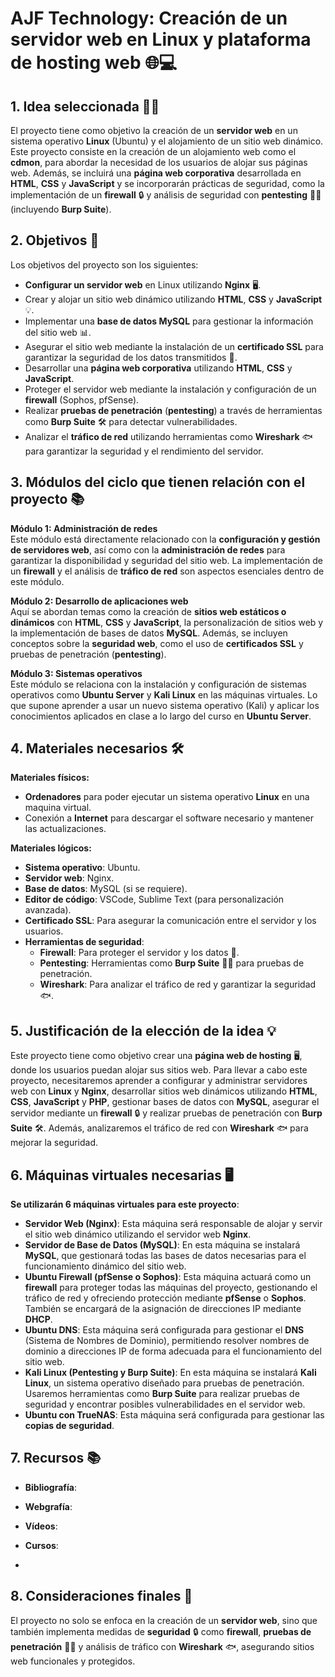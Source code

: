# **AJF Technology: Creación de un servidor web en Linux y plataforma de hosting web** 🌐💻

## **1. Idea seleccionada** 🧑‍💻

El proyecto tiene como objetivo la creación de un **servidor web** en un sistema operativo **Linux** (Ubuntu) y el alojamiento de un sitio web dinámico. Este proyecto consiste en la creación de un alojamiento web como el **cdmon**, para abordar la necesidad de los usuarios de alojar sus páginas web. Además, se incluirá una **página web corporativa** desarrollada en **HTML**, **CSS** y **JavaScript** y se incorporarán prácticas de seguridad, como la implementación de un **firewall** 🔒 y análisis de seguridad con **pentesting** 🕵️‍♂️ (incluyendo **Burp Suite**).

## **2. Objetivos** 🎯

Los objetivos del proyecto son los siguientes:

- **Configurar un servidor web** en Linux utilizando **Nginx** 🖥️.
- Crear y alojar un sitio web dinámico utilizando **HTML**, **CSS** y **JavaScript** 💡.
- Implementar una **base de datos MySQL** para gestionar la información del sitio web 📊.
- Asegurar el sitio web mediante la instalación de un **certificado SSL** para garantizar la seguridad de los datos transmitidos 🔐.
- Desarrollar una **página web corporativa** utilizando **HTML**, **CSS** y **JavaScript**.
- Proteger el servidor web mediante la instalación y configuración de un **firewall** (Sophos, pfSense).
- Realizar **pruebas de penetración** (**pentesting**) a través de herramientas como **Burp Suite** 🛠️ para detectar vulnerabilidades.
- Analizar el **tráfico de red** utilizando herramientas como **Wireshark** 🐟 para garantizar la seguridad y el rendimiento del servidor.

## **3. Módulos del ciclo que tienen relación con el proyecto** 📚

**Módulo 1: Administración de redes**  
Este módulo está directamente relacionado con la **configuración y gestión de servidores web**, así como con la **administración de redes** para garantizar la disponibilidad y seguridad del sitio web. La implementación de un **firewall** y el análisis de **tráfico de red** son aspectos esenciales dentro de este módulo.

**Módulo 2: Desarrollo de aplicaciones web**  
Aquí se abordan temas como la creación de **sitios web estáticos o dinámicos** con **HTML**, **CSS** y **JavaScript**, la personalización de sitios web y la implementación de bases de datos **MySQL**. Además, se incluyen conceptos sobre la **seguridad web**, como el uso de **certificados SSL** y pruebas de penetración (**pentesting**).

**Módulo 3: Sistemas operativos**  
Este módulo se relaciona con la instalación y configuración de sistemas operativos como **Ubuntu Server** y **Kali Linux** en las máquinas virtuales. Lo que supone aprender a usar un nuevo sistema operativo (Kali) y aplicar los conocimientos aplicados en clase a lo largo del curso en **Ubuntu Server**.

## **4. Materiales necesarios** 🛠️

**Materiales físicos:**

- **Ordenadores** para poder ejecutar un sistema operativo **Linux** en una maquina virtual.
- Conexión a **Internet** para descargar el software necesario y mantener las actualizaciones.

**Materiales lógicos:**

- **Sistema operativo**: Ubuntu.
- **Servidor web**: Nginx.
- **Base de datos**: MySQL (si se requiere).
- **Editor de código**: VSCode, Sublime Text (para personalización avanzada).
- **Certificado SSL**: Para asegurar la comunicación entre el servidor y los usuarios.
- **Herramientas de seguridad**:
  - **Firewall**: Para proteger el servidor y los datos 🔐.
  - **Pentesting**: Herramientas como **Burp Suite** 🕵️‍♂️ para pruebas de penetración.
  - **Wireshark**: Para analizar el tráfico de red y garantizar la seguridad 🐟.

## **5. Justificación de la elección de la idea** 💡

Este proyecto tiene como objetivo crear una **página web de hosting** 🖥️, donde los usuarios puedan alojar sus sitios web. Para llevar a cabo este proyecto, necesitaremos aprender a configurar y administrar servidores web con **Linux** y **Nginx**, desarrollar sitios web dinámicos utilizando **HTML**, **CSS**, **JavaScript** y **PHP**, gestionar bases de datos con **MySQL**, asegurar el servidor mediante un **firewall** 🔒 y realizar pruebas de penetración con **Burp Suite** 🛠️. Además, analizaremos el tráfico de red con **Wireshark** 🐟 para mejorar la seguridad.

## **6. Máquinas virtuales necesarias** 🖥️

**Se utilizarán 6 máquinas virtuales para este proyecto**:

- **Servidor Web (Nginx)**: Esta máquina será responsable de alojar y servir el sitio web dinámico utilizando el servidor web **Nginx**.
- **Servidor de Base de Datos (MySQL)**: En esta máquina se instalará **MySQL**, que gestionará todas las bases de datos necesarias para el funcionamiento dinámico del sitio web.
- **Ubuntu Firewall (pfSense o Sophos)**: Esta máquina actuará como un **firewall** para proteger todas las máquinas del proyecto, gestionando el tráfico de red y ofreciendo protección mediante **pfSense** o **Sophos**. También se encargará de la asignación de direcciones IP mediante **DHCP**.
- **Ubuntu DNS**: Esta máquina será configurada para gestionar el **DNS** (Sistema de Nombres de Dominio), permitiendo resolver nombres de dominio a direcciones IP de forma adecuada para el funcionamiento del sitio web.
- **Kali Linux (Pentesting y Burp Suite)**: En esta máquina se instalará **Kali Linux**, un sistema operativo diseñado para pruebas de penetración. Usaremos herramientas como **Burp Suite** para realizar pruebas de seguridad y encontrar posibles vulnerabilidades en el servidor web.
- **Ubuntu con TrueNAS**: Esta máquina será configurada para gestionar las **copias de seguridad**.

## **7. Recursos** 📚

- **Bibliografía**:

- **Webgrafía**:

- **Vídeos**:

- **Cursos**:
- 
## **8. Consideraciones finales** 🎯

El proyecto no solo se enfoca en la creación de un **servidor web**, sino que también implementa medidas de **seguridad** 🔒 como **firewall**, **pruebas de penetración** 🕵️‍♂️ y análisis de tráfico con **Wireshark** 🐟, asegurando sitios web funcionales y protegidos.
